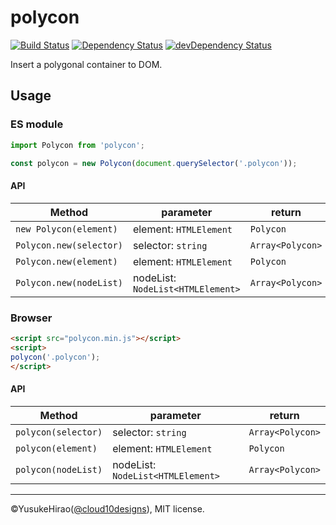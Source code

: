 polycon
===

[![Build Status](https://travis-ci.org/YusukeHirao/polycon.svg?branch=master)](https://travis-ci.org/YusukeHirao/polycon)
[![Dependency Status](https://david-dm.org/YusukeHirao/polycon.svg)](https://david-dm.org/YusukeHirao/polycon)
[![devDependency Status](https://david-dm.org/YusukeHirao/polycon/dev-status.svg)](https://david-dm.org/YusukeHirao/polycon#info=devDependencies)

Insert a polygonal container to DOM.

## Usage

### ES module

```js
import Polycon from 'polycon';

const polycon = new Polycon(document.querySelector('.polycon'));
```

#### API

Method|parameter|return
---|---|---
`new Polycon(element)`|element: `HTMLElement`|`Polycon`
`Polycon.new(selector)`|selector: `string` | `Array<Polycon>`
`Polycon.new(element)`|element: `HTMLElement`|`Polycon`
`Polycon.new(nodeList)`|nodeList: `NodeList<HTMLElement>`|`Array<Polycon>`

### Browser

```html
<script src="polycon.min.js"></script>
<script>
polycon('.polycon');
</script>
```

#### API

Method|parameter|return
---|---|---
`polycon(selector)`|selector: `string` | `Array<Polycon>`
`polycon(element)`|element: `HTMLElement`|`Polycon`
`polycon(nodeList)`|nodeList: `NodeList<HTMLElement>`|`Array<Polycon>`

* * *

&copy;YusukeHirao([@cloud10designs](https://twitter.com/cloud10designs)), MIT license.